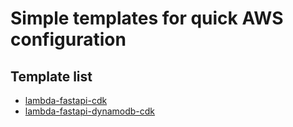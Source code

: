 # Simple templates for quick AWS configuration

## Template list
- [lambda-fastapi-cdk](https://github.com/devnjw/lambda-fastapi-cdk/tree/master/lambda-fastapi-cdk)
- [lambda-fastapi-dynamodb-cdk](https://github.com/devnjw/lambda-fastapi-cdk/tree/master/lambda-fastapi-dynamodb-cdk)
